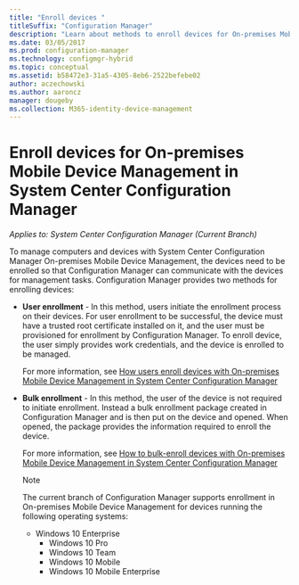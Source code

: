 ```yaml
---
title: "Enroll devices "
titleSuffix: "Configuration Manager"
description: "Learn about methods to enroll devices for On-premises Mobile Device Management in System Center Configuration Manager."
ms.date: 03/05/2017
ms.prod: configuration-manager
ms.technology: configmgr-hybrid
ms.topic: conceptual
ms.assetid: b58472e3-31a5-4305-8eb6-2522befebe02
author: aczechowski
ms.author: aaroncz
manager: dougeby
ms.collection: M365-identity-device-management
---
```

# Enroll devices for On-premises Mobile Device Management in System Center Configuration Manager

*Applies to: System Center Configuration Manager (Current Branch)*

To manage computers and devices with System Center Configuration Manager On-premises Mobile Device Management, the devices need to be enrolled so that Configuration Manager can communicate with the devices for management tasks. Configuration Manager provides two methods for enrolling devices:  

- **User enrollment** - In this method, users initiate the enrollment process on their devices. For user enrollment to be successful, the device must have a trusted root certificate installed on it, and the user must be provisioned for enrollment by Configuration Manager.  To enroll device, the user simply provides work credentials, and the device is enrolled to be managed.  

   For more information, see [How users enroll devices with On-premises Mobile Device Management in System Center Configuration Manager](../../mdm/deploy-use/user-enroll-devices-on-premises-mdm.md)  

- **Bulk enrollment** - In this method, the user of the device is not required to initiate enrollment. Instead a bulk enrollment package created in Configuration Manager and  is then put on the device and opened. When opened, the package provides the information required to enroll the device.  

   For more information, see [How to bulk-enroll devices with On-premises Mobile Device Management in System Center Configuration Manager](../../mdm/deploy-use/bulk-enroll-devices-on-premises-mdm.md)  

  > [!NOTE]
  >  The current branch of Configuration Manager supports enrollment in On-premises Mobile Device Management for devices running the following operating systems:  
  > 
  > - Windows 10 Enterprise  
  >   -   Windows 10 Pro  
  >   -   Windows 10 Team 
  >   -   Windows 10 Mobile  
  >   -   Windows 10 Mobile Enterprise   
